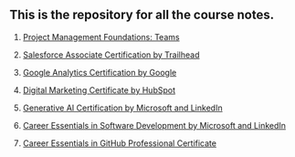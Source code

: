 ## This is the repository for all the course notes.


1) [Project Management Foundations: Teams](https://www.linkedin.com/learning/project-management-foundations-teams-3/tools-for-successful-project-teams)

2) [Salesforce Associate Certification by Trailhead](https://trailhead.salesforce.com/en/credentials/associate)


3) [Google Analytics Certification by Google](https://skillshop.exceedlms.com/student/path/508845-google-analytics-certification)


4) [Digital Marketing Certificate by HubSpot](https://academy.hubspot.com/courses/digital-marketing)

5) [Generative AI Certification by Microsoft and LinkedIn](https://www.linkedin.com/learning/paths/career-essentials-in-generative-ai-by-microsoft-and-linkedin)


6) [Career Essentials in Software Development by Microsoft and LinkedIn](https://www.linkedin.com/learning/paths/career-essentials-in-software-development-by-microsoft-and-linkedin)

7) [Career Essentials in GitHub Professional Certificate](https://www.linkedin.com/learning/paths/career-essentials-in-github-professional-certificate)